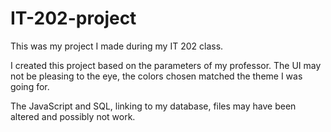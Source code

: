 # IT-202-project
This was my project I made during my IT 202 class.

I created this project based on the parameters of my professor. The UI may not be pleasing to the eye, the colors chosen matched the theme I was going for.

The JavaScript and SQL, linking to my database, files may have been altered and possibly not work.
